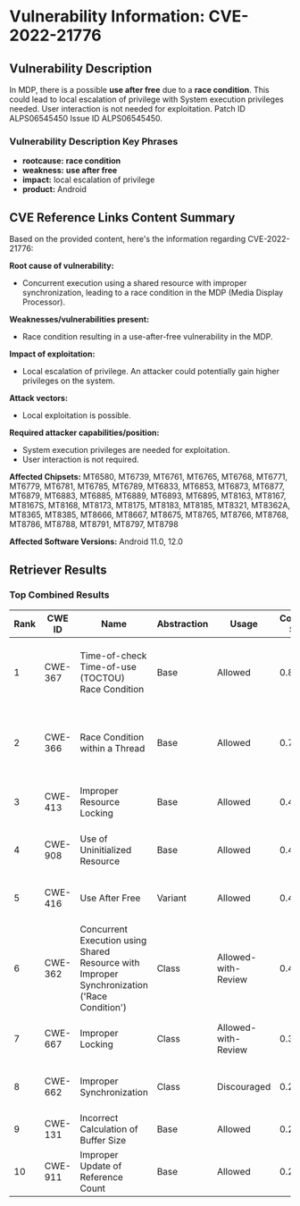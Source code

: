 # Vulnerability Information: CVE-2022-21776

## Vulnerability Description
In MDP, there is a possible **use after free** due to a **race condition**. This could lead to local escalation of privilege with System execution privileges needed. User interaction is not needed for exploitation. Patch ID ALPS06545450 Issue ID ALPS06545450.

### Vulnerability Description Key Phrases
- **rootcause:** **race condition**
- **weakness:** **use after free**
- **impact:** local escalation of privilege
- **product:** Android

## CVE Reference Links Content Summary
Based on the provided content, here's the information regarding CVE-2022-21776:

**Root cause of vulnerability:**
- Concurrent execution using a shared resource with improper synchronization, leading to a race condition in the MDP (Media Display Processor).

**Weaknesses/vulnerabilities present:**
- Race condition resulting in a use-after-free vulnerability in the MDP.

**Impact of exploitation:**
- Local escalation of privilege. An attacker could potentially gain higher privileges on the system.

**Attack vectors:**
- Local exploitation is possible.

**Required attacker capabilities/position:**
- System execution privileges are needed for exploitation.
- User interaction is not required.

**Affected Chipsets:**
MT6580, MT6739, MT6761, MT6765, MT6768, MT6771, MT6779, MT6781, MT6785, MT6789, MT6833, MT6853, MT6873, MT6877, MT6879, MT6883, MT6885, MT6889, MT6893, MT6895, MT8163, MT8167, MT8167S, MT8168, MT8173, MT8175, MT8183, MT8185, MT8321, MT8362A, MT8365, MT8385, MT8666, MT8667, MT8675, MT8765, MT8766, MT8768, MT8786, MT8788, MT8791, MT8797, MT8798

**Affected Software Versions:**
Android 11.0, 12.0

## Retriever Results

### Top Combined Results

| Rank | CWE ID | Name | Abstraction | Usage | Combined Score | Retrievers | Individual Scores |
|------|--------|------|-------------|-------|---------------|------------|-------------------|
| 1 | CWE-367 | Time-of-check Time-of-use (TOCTOU) Race Condition | Base | Allowed | 0.8069 | dense, sparse, graph | dense: 0.525, sparse: 0.400, graph: 0.882 |
| 2 | CWE-366 | Race Condition within a Thread | Base | Allowed | 0.7160 | dense, sparse, graph | dense: 0.561, sparse: 0.378, graph: 0.613 |
| 3 | CWE-413 | Improper Resource Locking | Base | Allowed | 0.4980 | dense, sparse | dense: 0.539, sparse: 0.399 |
| 4 | CWE-908 | Use of Uninitialized Resource | Base | Allowed | 0.4886 | dense, sparse | dense: 0.527, sparse: 0.393 |
| 5 | CWE-416 | Use After Free | Variant | Allowed | 0.4596 | dense, sparse | dense: 0.543, sparse: 0.395 |
| 6 | CWE-362 | Concurrent Execution using Shared Resource with Improper Synchronization ('Race Condition') | Class | Allowed-with-Review | 0.4547 | dense, sparse, graph | dense: 0.558, sparse: 0.470, graph: 0.631 |
| 7 | CWE-667 | Improper Locking | Class | Allowed-with-Review | 0.3117 | dense, sparse | dense: 0.551, sparse: 0.446 |
| 8 | CWE-662 | Improper Synchronization | Class | Discouraged | 0.2634 | sparse, graph | sparse: 0.459, graph: 0.911 |
| 9 | CWE-131 | Incorrect Calculation of Buffer Size | Base | Allowed | 0.2297 | sparse | sparse: 0.402 |
| 10 | CWE-911 | Improper Update of Reference Count | Base | Allowed | 0.2137 | sparse | sparse: 0.374 |

